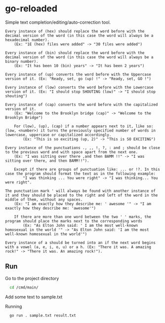 
# go-reloaded

Simple text completion/editing/auto-correction tool.



    Every instance of (hex) should replace the word before with the decimal version of the word (in this case the word will always be a hexadecimal number). 
        (Ex: "1E (hex) files were added" -> "30 files were added")

    Every instance of (bin) should replace the word before with the decimal version of the word (in this case the word will always be a binary number). 
        (Ex: "It has been 10 (bin) years" -> "It has been 2 years")

    Every instance of (up) converts the word before with the Uppercase version of it. (Ex: "Ready, set, go (up) !" -> "Ready, set, GO !")

    Every instance of (low) converts the word before with the Lowercase version of it. (Ex: "I should stop SHOUTING (low)" -> "I should stop shouting")

    Every instance of (cap) converts the word before with the capitalized version of it. 
        (Ex: "Welcome to the Brooklyn bridge (cap)" -> "Welcome to the Brooklyn Bridge")

        For (low), (up), (cap) if a number appears next to it, like so: (low, <number>) it turns the previously specified number of words in lowercase, uppercase or capitalized accordingly. 
            (Ex: "This is so exciting (up, 2)" -> "This is SO EXCITING")

    Every instance of the punctuations ., ,, !, ?, : and ; should be close to the previous word and with space apart from the next one. 
        (Ex: "I was sitting over there ,and then BAMM !!" -> "I was sitting over there, and then BAMM!!").

        Except if there are groups of punctuation like: ... or !?. In this case the program should format the text as in the following example: 
            "I was thinking ... You were right" -> "I was thinking... You were right".

    The punctuation mark ' will always be found with another instance of it and they should be placed to the right and left of the word in the middle of them, without any spaces. 
        (Ex: "I am exactly how they describe me: ' awesome '" -> "I am exactly how they describe me: 'awesome'")

        If there are more than one word between the two ' ' marks, the program should place the marks next to the corresponding words 
            (Ex: "As Elton John said: ' I am the most well-known homosexual in the world '" -> "As Elton John said: 'I am the most well-known homosexual in the world'")

    Every instance of a should be turned into an if the next word begins with a vowel (a, e, i, o, u) or a h. (Ex: "There it was. A amazing rock!" -> "There it was. An amazing rock!").


## Run 

Go to the project directory

```bash
  cd /cmd/main/
```

Add some text to sample.txt


Running

```bash
  go run . sample.txt result.txt 
```

